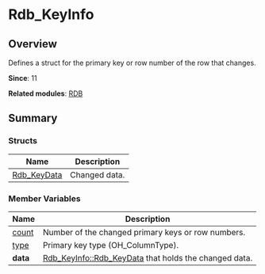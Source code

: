# Rdb_KeyInfo


## Overview

Defines a struct for the primary key or row number of the row that changes.

**Since**: 11

**Related modules**: [RDB](_r_d_b.md)


## Summary


### Structs

| Name| Description|
| -------- | -------- |
| [Rdb_KeyData](union_rdb___key_info_1_1_rdb___key_data.md) | Changed data.|


### Member Variables

| Name| Description|
| -------- | -------- |
| [count](_r_d_b.md#count) | Number of the changed primary keys or row numbers.|
| [type](_r_d_b.md#type) | Primary key type (OH_ColumnType).|
| **data** | [Rdb_KeyInfo::Rdb_KeyData](union_rdb___key_info_1_1_rdb___key_data.md) that holds the changed data.|
